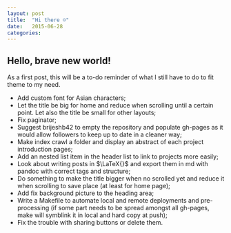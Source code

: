 ```yaml
---
layout: post
title:  "Hi there ☺"
date:   2015-06-28
categories: 
---
```


## Hello, brave new world!

As a first post, this will be a to-do reminder of what I still have to do to fit theme to my need.

 * Add custom font for Asian characters;
 * Let the title be big for home and reduce when scrolling until a certain point. Let also the title be small for other layouts;
 * Fix paginator;
 * Suggest brijeshb42 to empty the repository and populate gh-pages as it would allow followers to keep up to date in a cleaner way;
 * Make index crawl a folder and display an abstract of each project introduction pages;
 * Add an nested list item in the header list to link to projects more easily;
 * Look about writing posts in $\LaTeX{}$ and export them in md with pandoc with correct tags and structure;
 * Do something to make the title bigger when no scrolled yet and reduce it when scrolling to save place (at least for home page);
 * Add fix background picture to the heading area; 
 * Write a Makefile to automate local and remote deployments and pre-processing (if some part needs to be spread amongst all gh-pages, make will symblink it in local and hard copy at push);
 * Fix the trouble with sharing buttons or delete them.

